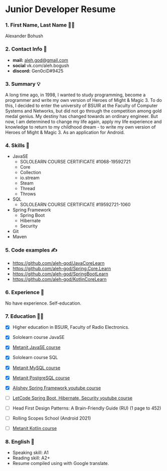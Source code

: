 # Junior Developer Resume

### 1. First Name, Last Name :curly_haired_man:
Alexander Bohush

### 2. Contact Info :iphone:
- **mail:** aleh.god@gmail.com
- **social** vk.com/aleh.bogush
- **discord:** Gen0ciD#9425

### 3. Summary :bulb:
A long time ago, in 1998, I wanted to study programming, become a programmer and write my own version of Heroes of Might & Magic 3. To do this, I decided to enter the university of BSUIR at the Faculty of Computer Systems and Networks, but did not go through the competition among gold medal genius. My destiny has changed towards an ordinary engineer. But now, I am determined to change my life again, apply my life experience and knowledge to return to my childhood dream - to write my own version of Heroes of Might & Magic 3. As an application for Android.

### 4. Skills :muscle:
- JavaSE 
  - SOLOLEARN COURSE CERTIFICATE #1068-19592721
  - Core
  - Collection
  - io.stream
  - Steam
  - Thread
  - Throws
- SQL
  - SOLOLEARN COURSE CERTIFICATE #19592721-1060
- Spring Framework
  - Spring Boot
  - Hibernate
  - Security
- Git
- Maven

### 5. Code examples :writing_hand:
- https://github.com/aleh-god/JavaCoreLearn
- https://github.com/aleh-god/Spring.Core.Learn
- https://github.com/aleh-god/SpringBootLearn
- https://github.com/aleh-god/KotlinCoreLearn

### 6. Experience :brain:
No have experience. Self-education.

### 7. Education :man_student:
- [x] Higher education in BSUIR, Faculty of Radio Electronics.
- [x] Sololearn course JavaSE
- [x] [Metanit JavaSE course](https://metanit.com/java/tutorial/)
- [x] Sololearn course SQL
- [x] [Metanit MySQL course](https://metanit.com/sql/mysql/)
- [x] [Metanit PostgreSQL course](https://metanit.com/sql/postgresql)

- [x] [Alishev Spring Framework youtube course](https://www.youtube.com/watch?v=5ePo08sqcpk&list=PLAma_mKffTOR5o0WNHnY0mTjKxnCgSXrZ)

- [ ] [LetCode Spring Boot, Hibernate, Security youtube course](https://www.youtube.com/playlist?list=PLU2ftbIeotGoGSEUf54LQH-DgiQPF2XRO)

- [ ] Head First Design Patterns: A Brain-Friendly Guide (RU) (1 page to 452)
- [ ] Rolling Scopes School (Android 2021)
- [ ] [Metanit Kotlin course](https://metanit.com/kotlin/tutorial/)

### 8. English :lips:
* Speaking skill: A1
* Reading skill: A2+
* Resume compiled using with Google translate.
